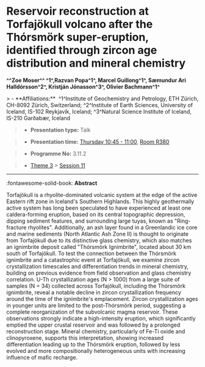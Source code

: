 # Reservoir reconstruction at Torfajökull volcano after the Thórsmörk super-eruption, identified through zircon age distribution and mineral chemistry

**^^Zoe Moser^^ ^1^,Razvan Popa^1^, Marcel Guillong^1^, Sæmundur Ari Halldórsson^2^, Kristján Jónasson^3^, Olivier Bachmann^1^**

<!-- more -->> - **Affiliations:**  ^1^Institute of Geochemistry and Petrology, ETH Zürich, CH-8092 Zürich, Switzerland; ^2^Institute of Earth Sciences, University of Iceland, IS-102 Reykjavík, Iceland; ^3^Natural Science Institute of Iceland, IS-210 Garðabær, Iceland 

> - **Presentation type:** Talk

> - **Presentation time:** [Thursday 10:45 - 11:00](../sessions_comparison.md#__tabbed_3_5), [Room R380](../maps_venue.md#__tabbed_1_1)

> - **Programme No:** 3.11.2

> - [Theme 3](../theme3.md) > [Session 11](../sessions/session-3-11.md)

--- 

:fontawesome-solid-book: **Abstract**

Torfajökull is a rhyolite-dominated volcanic system at the edge of the active Eastern rift zone in Iceland's Southern Highlands. This highly geothermally active system has long been speculated to have experienced at least one caldera-forming eruption, based on its central topographic depression, dipping sediment features, and surrounding large tuyas, known as "Ring-fracture rhyolites". Additionally, an ash layer found in a Greenlandic ice core and marine sediments (North Atlantic Ash Zone II) is thought to originate from Torfajökull due to its distinctive glass chemistry, which also matches an ignimbrite deposit called "Thórsmörk Ignimbrite", located about 30 km south of Torfajökull.
To test the connection between the Thórsmörk ignimbrite and a catastrophic event at Torfajökull, we examine zircon crystallization timescales and differentiation trends in mineral chemistry, building on previous evidence from field observation and glass chemistry correlation.
U-Th crystallization ages (N > 1000) from a large suite of samples (N = 34) collected across Torfajökull, including the Thórsmörk ignimbrite, reveal a notable decline in zircon crystallization frequency around the time of the ignimbrite's emplacement. Zircon crystallization ages in younger units are limited to the post-Thórsmörk period, suggesting a complete reorganization of the subvolcanic magma reservoir. These observations strongly indicate a high-intensity eruption, which significantly emptied the upper crustal reservoir and was followed by a prolonged reconstruction stage. Mineral chemistry, particularly of Fe-Ti oxide and clinopyroxene, supports this interpretation, showing increased differentiation leading up to the Thórsmörk eruption, followed by less evolved and more compositionally heterogeneous units with increasing influence of mafic recharge.

